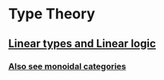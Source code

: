 
# Type Theory

## [Linear types and Linear logic](Linear.md)
### [Also see monoidal categories](../category-theory/Monoidal.md)
